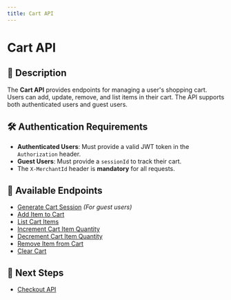 ```yaml
---
title: Cart API
---
```


# Cart API

## 📌 Description
The **Cart API** provides endpoints for managing a user's shopping cart. Users can add, update, remove, and list items in their cart. The API supports both authenticated users and guest users.

## 🛠️ Authentication Requirements
- **Authenticated Users**: Must provide a valid JWT token in the `Authorization` header.
- **Guest Users**: Must provide a `sessionId` to track their cart.
- The `X-MerchantId` header is **mandatory** for all requests.

## 🔗 Available Endpoints
- [Generate Cart Session](./generate-cart-session-id.md) *(For guest users)*
- [Add Item to Cart](./add-item-to-cart.md)
- [List Cart Items](./list-cart-items.md)
- [Increment Cart Item Quantity](./increment-cart-item.md)
- [Decrement Cart Item Quantity](./decrement-cart-item.md)
- [Remove Item from Cart](./remove-cart-item.md)
- [Clear Cart](./clear-cart.md)

## 🔗 Next Steps
- [Checkout API](./checkout.md)